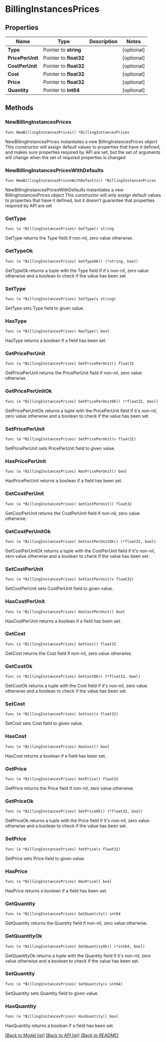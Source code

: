 # BillingInstancesPrices

## Properties

Name | Type | Description | Notes
------------ | ------------- | ------------- | -------------
**Type** | Pointer to **string** |  | [optional] 
**PricePerUnit** | Pointer to **float32** |  | [optional] 
**CostPerUnit** | Pointer to **float32** |  | [optional] 
**Cost** | Pointer to **float32** |  | [optional] 
**Price** | Pointer to **float32** |  | [optional] 
**Quantity** | Pointer to **int64** |  | [optional] 

## Methods

### NewBillingInstancesPrices

`func NewBillingInstancesPrices() *BillingInstancesPrices`

NewBillingInstancesPrices instantiates a new BillingInstancesPrices object
This constructor will assign default values to properties that have it defined,
and makes sure properties required by API are set, but the set of arguments
will change when the set of required properties is changed

### NewBillingInstancesPricesWithDefaults

`func NewBillingInstancesPricesWithDefaults() *BillingInstancesPrices`

NewBillingInstancesPricesWithDefaults instantiates a new BillingInstancesPrices object
This constructor will only assign default values to properties that have it defined,
but it doesn't guarantee that properties required by API are set

### GetType

`func (o *BillingInstancesPrices) GetType() string`

GetType returns the Type field if non-nil, zero value otherwise.

### GetTypeOk

`func (o *BillingInstancesPrices) GetTypeOk() (*string, bool)`

GetTypeOk returns a tuple with the Type field if it's non-nil, zero value otherwise
and a boolean to check if the value has been set.

### SetType

`func (o *BillingInstancesPrices) SetType(v string)`

SetType sets Type field to given value.

### HasType

`func (o *BillingInstancesPrices) HasType() bool`

HasType returns a boolean if a field has been set.

### GetPricePerUnit

`func (o *BillingInstancesPrices) GetPricePerUnit() float32`

GetPricePerUnit returns the PricePerUnit field if non-nil, zero value otherwise.

### GetPricePerUnitOk

`func (o *BillingInstancesPrices) GetPricePerUnitOk() (*float32, bool)`

GetPricePerUnitOk returns a tuple with the PricePerUnit field if it's non-nil, zero value otherwise
and a boolean to check if the value has been set.

### SetPricePerUnit

`func (o *BillingInstancesPrices) SetPricePerUnit(v float32)`

SetPricePerUnit sets PricePerUnit field to given value.

### HasPricePerUnit

`func (o *BillingInstancesPrices) HasPricePerUnit() bool`

HasPricePerUnit returns a boolean if a field has been set.

### GetCostPerUnit

`func (o *BillingInstancesPrices) GetCostPerUnit() float32`

GetCostPerUnit returns the CostPerUnit field if non-nil, zero value otherwise.

### GetCostPerUnitOk

`func (o *BillingInstancesPrices) GetCostPerUnitOk() (*float32, bool)`

GetCostPerUnitOk returns a tuple with the CostPerUnit field if it's non-nil, zero value otherwise
and a boolean to check if the value has been set.

### SetCostPerUnit

`func (o *BillingInstancesPrices) SetCostPerUnit(v float32)`

SetCostPerUnit sets CostPerUnit field to given value.

### HasCostPerUnit

`func (o *BillingInstancesPrices) HasCostPerUnit() bool`

HasCostPerUnit returns a boolean if a field has been set.

### GetCost

`func (o *BillingInstancesPrices) GetCost() float32`

GetCost returns the Cost field if non-nil, zero value otherwise.

### GetCostOk

`func (o *BillingInstancesPrices) GetCostOk() (*float32, bool)`

GetCostOk returns a tuple with the Cost field if it's non-nil, zero value otherwise
and a boolean to check if the value has been set.

### SetCost

`func (o *BillingInstancesPrices) SetCost(v float32)`

SetCost sets Cost field to given value.

### HasCost

`func (o *BillingInstancesPrices) HasCost() bool`

HasCost returns a boolean if a field has been set.

### GetPrice

`func (o *BillingInstancesPrices) GetPrice() float32`

GetPrice returns the Price field if non-nil, zero value otherwise.

### GetPriceOk

`func (o *BillingInstancesPrices) GetPriceOk() (*float32, bool)`

GetPriceOk returns a tuple with the Price field if it's non-nil, zero value otherwise
and a boolean to check if the value has been set.

### SetPrice

`func (o *BillingInstancesPrices) SetPrice(v float32)`

SetPrice sets Price field to given value.

### HasPrice

`func (o *BillingInstancesPrices) HasPrice() bool`

HasPrice returns a boolean if a field has been set.

### GetQuantity

`func (o *BillingInstancesPrices) GetQuantity() int64`

GetQuantity returns the Quantity field if non-nil, zero value otherwise.

### GetQuantityOk

`func (o *BillingInstancesPrices) GetQuantityOk() (*int64, bool)`

GetQuantityOk returns a tuple with the Quantity field if it's non-nil, zero value otherwise
and a boolean to check if the value has been set.

### SetQuantity

`func (o *BillingInstancesPrices) SetQuantity(v int64)`

SetQuantity sets Quantity field to given value.

### HasQuantity

`func (o *BillingInstancesPrices) HasQuantity() bool`

HasQuantity returns a boolean if a field has been set.


[[Back to Model list]](../README.md#documentation-for-models) [[Back to API list]](../README.md#documentation-for-api-endpoints) [[Back to README]](../README.md)


